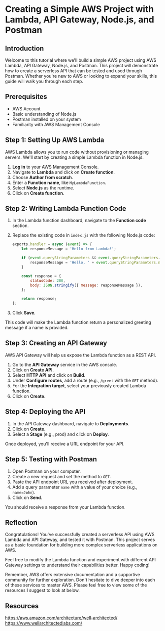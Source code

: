 # Creating a Simple AWS Project with Lambda, API Gateway, Node.js, and Postman

## Introduction

Welcome to this tutorial where we'll build a simple AWS project using AWS Lambda, API Gateway, Node.js, and Postman. This project will demonstrate how to create a serverless API that can be tested and used through Postman. Whether you're new to AWS or looking to expand your skills, this guide will walk you through each step.

## Prerequisites

- AWS Account
- Basic understanding of Node.js
- Postman installed on your system
- Familiarity with AWS Management Console

## Step 1: Setting Up AWS Lambda

AWS Lambda allows you to run code without provisioning or managing servers. We'll start by creating a simple Lambda function in Node.js.

1. **Log in** to your AWS Management Console.
2. Navigate to **Lambda** and click on **Create function**.
3. Choose **Author from scratch**.
4. Enter a **Function name**, like `MyLambdaFunction`.
5. Select **Node.js** as the runtime.
6. Click on **Create function**.

## Step 2: Writing Lambda Function Code

1. In the Lambda function dashboard, navigate to the **Function code** section.
2. Replace the existing code in `index.js` with the following Node.js code:

   ```javascript
   exports.handler = async (event) => {
       let responseMessage = 'Hello from Lambda!';

       if (event.queryStringParameters && event.queryStringParameters.name) {
           responseMessage = 'Hello, ' + event.queryStringParameters.name + '!';
       }

       const response = {
           statusCode: 200,
           body: JSON.stringify({ message: responseMessage }),
       };

       return response;
   };
   ```

3. Click **Save**.

This code will make the Lambda function return a personalized greeting message if a name is provided.

## Step 3: Creating an API Gateway

AWS API Gateway will help us expose the Lambda function as a REST API.

1. Go to the **API Gateway** service in the AWS console.
2. Click on **Create API**.
3. Select **HTTP API** and click on **Build**.
4. Under **Configure routes**, add a route (e.g., `/greet` with the `GET` method).
5. For the **Integration target**, select your previously created Lambda function.
6. Click on **Create**.

## Step 4: Deploying the API

1. In the API Gateway dashboard, navigate to **Deployments**.
2. Click on **Create**.
3. Select a **Stage** (e.g., prod) and click on **Deploy**.

Once deployed, you'll receive a URL endpoint for your API.

## Step 5: Testing with Postman

1. Open Postman on your computer.
2. Create a new request and set the method to `GET`.
3. Paste the API endpoint URL you received after deployment.
4. Add a query parameter `name` with a value of your choice (e.g., `name=John`).
5. Click on **Send**.

You should receive a response from your Lambda function.

## Reflection

Congratulations! You've successfully created a serverless API using AWS Lambda and API Gateway, and tested it with Postman. This project serves as a basic foundation for building more complex serverless applications on AWS.

Feel free to modify the Lambda function and experiment with different API Gateway settings to understand their capabilities better. Happy coding!

Remember, AWS offers extensive documentation and a supportive community for further exploration. Don't hesitate to dive deeper into each of these services to master AWS. Please feel free to view some of the resources I suggest to look at below.

## Resources
https://aws.amazon.com/architecture/well-architected/
https://www.wellarchitectedlabs.com/
